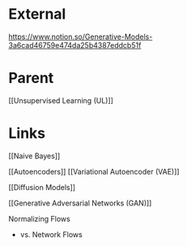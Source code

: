 

# External

https://www.notion.so/Generative-Models-3a6cad46759e474da25b4387eddcb51f

# Parent

[[Unsupervised Learning (UL)]]

# Links

[[Naive Bayes]]

[[Autoencoders]]
[[Variational Autoencoder (VAE)]]

[[Diffusion Models]]

[[Generative Adversarial Networks (GAN)]]

Normalizing Flows
- vs. Network Flows